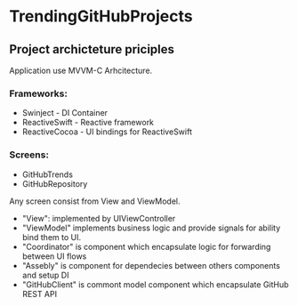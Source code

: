 # TrendingGitHubProjects

## Project archicteture priciples

Application use MVVM-C Arhcitecture.

### Frameworks:
* Swinject - DI Container
* ReactiveSwift - Reactive framework
* ReactiveCocoa - UI bindings for ReactiveSwift

### Screens:
* GitHubTrends
* GitHubRepository

Any screen consist from View and ViewModel. 
* "View": implemented by UIViewController
* "ViewModel" implements business logic and provide signals for ability bind them to UI.
* "Coordinator" is component which encapsulate logic for forwarding between UI flows
* "Assebly" is component for dependecies between others components and setup DI
* "GitHubClient" is commont model component which encapsulate GitHub REST API
